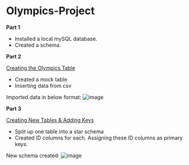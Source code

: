 # Olympics-Project

**Part 1**

- Installed a local mySQL database.
- Created a schema.

**Part 2**

[Creating the Olympics Table](https://github.com/jessrobbin/Olympics-Project/blob/main/Creating%20Olympics%20Table.sql) 
- Created a mock table
- Inserting data from csv

Imported data in below format:
![image](https://github.com/user-attachments/assets/f0d6a3a5-a515-4e27-85ec-89ea887cb800)



**Part 3**

[Creating New Tables & Adding Keys](https://github.com/jessrobbin/Olympics-Project/blob/main/Creating%20New%20Tables%20%26%20Adding%20Keys.sql) 
- Split up one table into a star schema
- Created ID columns for each. Assigning these ID columns as primary keys.

New schema created:
![image](https://github.com/user-attachments/assets/b9c3d61d-7483-4369-94c3-aaa80874dd2b)
